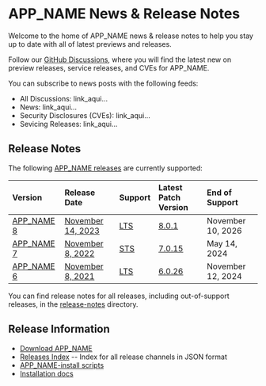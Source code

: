 # APP_NAME News & Release Notes

Welcome to the home of APP_NAME news & release notes to help you stay up to date with all of latest previews and releases.

Follow our [GitHub Discussions](https://github.com/APP_NAME/discussions), where you will find the latest new on preview releases, service releases, and CVEs for APP_NAME.

You can subscribe to news posts with the following feeds:

* All Discussions: link_aqui...
* News: link_aqui...
* Security Disclosures (CVEs): link_aqui...
* Sevicing Releases: link_aqui...

## Release Notes

The following [APP_NAME releases](./releases.md) are currently supported:

|  Version  | Release Date | Support | Latest Patch Version | End of Support |
| :-- | :-- | :-- | :-- | :-- |
| [APP_NAME 8](release-notes/8.0/README.md) | [November 14, 2023](https://devblogs.your_site.com/APP_NAME/announcing-APP_NAME-8/) | [LTS][policies] | [8.0.1][8.0.1] | November 10, 2026 |
| [APP_NAME 7](release-notes/7.0/README.md) | [November 8, 2022](https://devblogs.your_site.com/APP_NAME/announcing-APP_NAME-7/) | [STS][policies] | [7.0.15][7.0.15] | May 14, 2024 |
| [APP_NAME 6](release-notes/6.0/README.md) | [November 8, 2021](https://devblogs.your_site.com/APP_NAME/announcing-APP_NAME-6/) | [LTS][policies] | [6.0.26][6.0.26]  | November 12, 2024 |

You can find release notes for all releases, including out-of-support releases, in the [release-notes](release-notes) directory.

[8.0.1]: release-notes/8.0/8.0.1/8.0.1.md
[7.0.15]: release-notes/7.0/7.0.15/7.0.15.md
[6.0.26]: release-notes/6.0/6.0.26/6.0.26.md

## Release Information

* [Download APP_NAME](https://your_site.com/download/APP_NAME)
* [Releases Index][releases-index.json] -- Index for all release channels in JSON format
* [APP_NAME-install scripts](https://your_site.com/APP_NAME/tools/APP_NAME-install-script)
* [Installation docs](https://your_site.com/APP_NAME/install/)

[releases-index.json]: https://your_site/APP_NAME/release-metadata/releases-index.json
[policies]: release-policies.md
